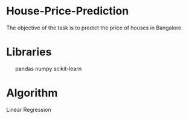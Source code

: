 # House-Price-Prediction


The objective of the task is to predict the price of houses in Bangalore.

# Libraries
<ul>
<l>pandas</l>
<l>numpy</l>
<l>scikit-learn</l>
</ul>



# Algorithm
Linear Regression
